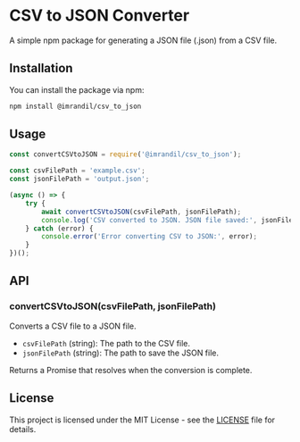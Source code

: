 # CSV to JSON Converter

A simple npm package for generating a JSON file (.json) from a CSV file.

## Installation

You can install the package via npm:

```bash
npm install @imrandil/csv_to_json
```

## Usage

```javascript
const convertCSVtoJSON = require('@imrandil/csv_to_json');

const csvFilePath = 'example.csv';
const jsonFilePath = 'output.json';

(async () => {
    try {
        await convertCSVtoJSON(csvFilePath, jsonFilePath);
        console.log('CSV converted to JSON. JSON file saved:', jsonFilePath);
    } catch (error) {
        console.error('Error converting CSV to JSON:', error);
    }
})();
```

## API

### convertCSVtoJSON(csvFilePath, jsonFilePath)

Converts a CSV file to a JSON file.

- `csvFilePath` (string): The path to the CSV file.
- `jsonFilePath` (string): The path to save the JSON file.

Returns a Promise that resolves when the conversion is complete.

## License

This project is licensed under the MIT License - see the [LICENSE](LICENSE) file for details.
